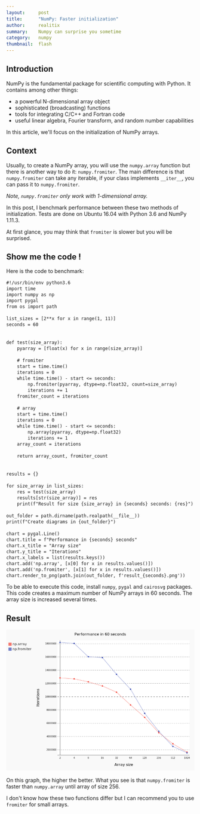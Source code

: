 ```yaml
---
layout:     post
title:      "NumPy: Faster initialization"
author:     realitix
summary:    Numpy can surprise you sometime
category:   numpy
thumbnail:  flash
---
```


## Introduction

NumPy is the fundamental package for scientific computing with Python. It contains among other things:

- a powerful N-dimensional array object
- sophisticated (broadcasting) functions
- tools for integrating C/C++ and Fortran code
- useful linear algebra, Fourier transform, and random number capabilities

In this article, we'll focus on the initialization of NumPy arrays.


## Context

Usually, to create a NumPy array, you will use the `numpy.array` function but there is another way to do
it: `numpy.fromiter`. The main difference is that `numpy.fromiter` can take any iterable, if your class
implements `__iter__`, you can pass it to `numpy.fromiter`.

*Note, `numpy.fromiter` only work with 1-dimensional array.*

In this post, I benchmark performance between these two methods of initialization. Tests are done on
Ubuntu 16.04 with Python 3.6 and NumPy 1.11.3.

At first glance, you may think that `fromiter` is slower but you will be surprised.


## Show me the code !

Here is the code to benchmark:

```
#!/usr/bin/env python3.6
import time
import numpy as np
import pygal
from os import path

list_sizes = [2**x for x in range(1, 11)]
seconds = 60


def test(size_array):
    pyarray = [float(x) for x in range(size_array)]

    # fromiter
    start = time.time()
    iterations = 0
    while time.time() - start <= seconds:
        np.fromiter(pyarray, dtype=np.float32, count=size_array)
        iterations += 1
    fromiter_count = iterations

    # array
    start = time.time()
    iterations = 0
    while time.time() - start <= seconds:
        np.array(pyarray, dtype=np.float32)
        iterations += 1
    array_count = iterations

    return array_count, fromiter_count


results = {}

for size_array in list_sizes:
    res = test(size_array)
    results[str(size_array)] = res
    print(f"Result for size {size_array} in {seconds} seconds: {res}")

out_folder = path.dirname(path.realpath(__file__))
print(f"Create diagrams in {out_folder}")

chart = pygal.Line()
chart.title = f"Performance in {seconds} seconds"
chart.x_title = "Array size"
chart.y_title = "Iterations"
chart.x_labels = list(results.keys())
chart.add('np.array', [x[0] for x in results.values()])
chart.add('np.fromiter', [x[1] for x in results.values()])
chart.render_to_png(path.join(out_folder, f'result_{seconds}.png'))
```

To be able to execute this code, install `numpy`, `pygal` and `cairosvg` packages.
This code creates a maximum number of NumPy arrays in 60 seconds. The array size is
increased several times.


## Result

![Numpy stats](/img/numpy_init_performance.png)

On this graph, the higher the better. What you see is that `numpy.fromiter` is faster
than `numpy.array` until array of size 256.

I don't know how these two functions differ but I can recommend you to use `fromiter`
for small arrays.
